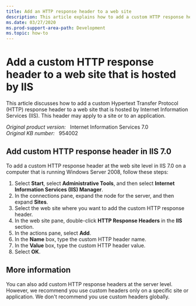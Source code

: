 ```yaml
---
title: Add an HTTP response header to a web site
description: This article explains how to add a custom HTTP response header to a Web site that is hosted by IIS 7.0, 6.0, or earlier versions of IIS.
ms.date: 03/27/2020
ms.prod-support-area-path: Development
ms.topic: how-to
---
```

# Add a custom HTTP response header to a web site that is hosted by IIS

This article discusses how to add a custom Hypertext Transfer Protocol (HTTP) response header to a web site that is hosted by Internet Information Services (IIS). This header may apply to a site or to an application.

_Original product version:_ &nbsp; Internet Information Services 7.0  
_Original KB number:_ &nbsp; 954002

## Add custom HTTP response header in IIS 7.0

To add a custom HTTP response header at the web site level in IIS 7.0 on a computer that is running Windows Server 2008, follow these steps:

1. Select **Start**, select **Administrative Tools**, and then select **Internet Information Services (IIS) Manager**.
2. In the connections pane, expand the node for the server, and then expand **Sites**.
3. Select the web site where you want to add the custom HTTP response header.
4. In the web site pane, double-click **HTTP Response Headers** in the **IIS** section.
5. In the actions pane, select **Add**.
6. In the **Name** box, type the custom HTTP header name.
7. In the **Value** box, type the custom HTTP header value.
8. Select **OK**.

## More information

You can also add custom HTTP response headers at the server level. However, we recommend you use custom headers only on a specific site or application. We don't recommend you use custom headers globally.
